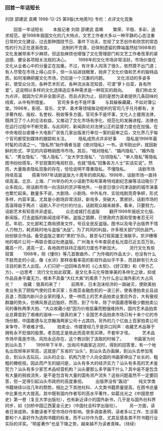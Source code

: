 ### 回首一年话短长
刘琼  邵建武  袁晞
1998-12-25
第9版(大地周刊)
专栏：点评文化现象

　　回首一年话短长
　　本报记者  刘琼  邵建武  袁晞
　　繁荣、平稳、多彩、追求规范，是1998年我国文化的几大特点，文艺工作者大多以一种平静的心态注重日常的文化建设，过去那种围绕节日、事件下功夫，忽视了文艺创作和欣赏的常态性的行为正在逐渐改变。
　　法制的不完善，旧体制遗留的弊端虽然给1998年的文化发展带来不少麻烦，但这些麻烦也增强了文化管理部门和文艺工作者改革的紧迫感、健全各项相关法规的决心。
　　1998年的文化市场非常活跃，市场价值在文化从业者心中的分量正在加重。不过，有许多人闯荡了很久，依然摸不出门道；有人尽管在市场上得心应手，但一头钻进钱眼里，抛弃了文化价值和艺术的独特品质。如何准确把握文化市场，仍旧是一个沉重的问题。
　　文化活动的多姿多彩，使受众分流，各种艺术形式、各种流派各觅知音，可谓“萝卜白菜，各有所爱”。这说明以多样的文化选择适应多种需求是一种现实的趋向。
　　我们称此文为点评，就因为它并非全面评述，而且点到为止，目的是想为读者提供几条回味的线索，从中有所借鉴。
　　官司多多也不是坏事
　　与其躲躲藏藏，不如对簿公堂。1998年，影视、音乐、文学、美术等领域耸动视听的官司几乎月月都有，关涉著作权、版权、名誉权、税收等多方面。官司多不是坏事，文化人士援用法律，既捍卫了个人的合法权益，又推动了文化市场有序化、规范化的发展进程。法律也在运行过程中不断完善。与此同时，新闻舆论对法律公正的监督力度也在加强。在中央电视台直播十大电影厂状告几家出版发行单位一案的庭审之后，文化界几乎每个官司都受到媒体的跟踪和关注。
　　隐私成热点并非好事
　　隐私是1998年最时髦的词语之一。“隐私热”始作俑者当是《绝对隐私》一书。该书刚出炉，就因新鲜的形式、罕见的内容畅销图书市场。其后，“相对隐私”、“婚内隐私”、“婚外隐私”、“男女隐私”、“情人隐私”、“女大学生隐私”、“白领隐私”、“单人隐私”等隐私图书纷纷搭车。不甘寂寞的电视栏目，也就“隐私”招集各方人士“实话实说”。然而，大量贩卖隐私现象的存在，恰恰说明不尊重隐私，不懂隐私。
　　话剧市场持续高温
　　搭乘1997年话剧诞辰九十周年的顺风船，1998年，话剧市场一直持续高温。北京、上海、广州举办的大小话剧节和布莱希特戏剧纪念展等活动吸引了众多观众。除话剧市场一向活跃的京沪等地外，一些昔日很少问津话剧的城市演事也繁忙起来。数量多不说，大剧场、小剧场、中外名作、实验戏剧竞奇争妍，形式多样，内容丰富。尤其是小剧场异常活跃，新戏多，突破大，票房好。话剧市场的高温得益于两点：话剧人不计代价的付出，话剧观众越来越多。看来，只要努力，话剧艺术有知音并非虚妄。
　　众志成城打击盗版
　　翻开1998年报纸文化版、新闻版，打击盗版的新闻连续不断。盗版之猖獗，已使政府方面和受害者忍无可忍。年初，文化部和工商局颁发文件，号召全民反盗版。图书以及电子出版界不惜人力物力，耗资耗时地与盗版“决战”。为了共同的利益，许多相关部门同仇敌忾，纷纷联合作战。备受盗版之害的“黑豹”乐队，甚至与打假英雄王海联手。京沪穗等地的唱片公司一再联合倡议杜绝盗版。广州海关今年查获走私光盘已近五百万张。魔高一尺，道高一丈，各地政府扶持正版的力度也不断加大。
　　流行文化有些寂寞
　　1998年，除《懂你》等几首歌曲外，广为传唱的作品太少，也没有什么不胫而走的小说，像《水浒》那样收看率高的影视作品似乎不多，而且鲜有引大众注目的新艺人出现。人们只好一边回味去年的《心太软》、《好汉歌》和《甲方乙方》，一边思考：流行文化如此寂寞，是文化多元化导致审美的多样化之故，抑或作品自身平庸无力，根本不具备“大红大紫”的素质？为什么总让海外影片大占风光？
　　收藏：狼真的来了！
　　前两年，日本泡沫经济的一路破灭，使欧美拍卖业失去了颐指气使的日本买家；东南亚金融危机的一波三折，使香港拍卖业且战且退；而国内新兴企业家的撞入，使一哄而上的艺术品拍卖业里应外合，大有傲视群雄的势头，仿佛风景这边独好。然而，到了今年，除了中国嘉德等极少数拍卖公司的春秋两季大拍、“大众收藏小拍”因为价格低廉而勉强维持外，国内艺术品拍卖业总算尝到了艰难的滋味——狼真的来了！全国艺术品拍卖市场只有十来个亿的市场份额，中国嘉德与北京翰海两家公司十占其四，另外的几个亿由上百家拍卖公司来争夺，不艰难才怪。
　　拍卖业、传媒曾经几乎是异口同声：收藏艺术品等于拥有永不贬值的股票。老百姓正是依此而高举竞买牌，不套牢才怪。
　　艺术品市场毕竟是市场，风险永远存在，这个教训到了汲取的时候了。
　　书画家为何到汕头去？
　　1998年下半年，当询问书画家近况时，得到的回答里，有一个地名出现频率非常高，这就是广东省的“汕头”。到汕头去办画展，到汕头去参加笔会，到汕头去玩玩，汕头的企业、机构乃至个人向全国的书画家伸出了长长的、粗粗的橄榄枝。因此而产生的疑问是，汕头有多大的经济实力？汕头有多高的艺术鉴赏力？汕头有多少家艺术品经营机构？汕头要那么多字画干什么？其中是不是包含有大量的税收流失，是不是包含有大量的国有资产流失？这些问题虽然不一定要回答，但一定得引起汕头市政府的高度重视。
　　出版界没有“轰动”
　　纯文学类书籍继续以往几年的颓势，相比之下其他社科、人文类书籍质量提高，在图书总量中比重也大大提高。其中既有国内作者写的高水平著作，如葛兆光之《中国思想史》第一卷（复旦大学出版社），也有新近译介的国外新书，几乎是与国外社科界同步，如《剑桥中国辽西夏金元史》（中国社会科学出版社）。
　　另一方面，读者日渐成熟，多数读者不受市场炒作影响。很多调查表明，读者多以工作、生活需要和个人喜好作为选购书籍的标准，而不以炒作为意，尤其反感各类不符书籍行业实际的评奖。“明星著作”也呈下降之势，越来越不为读者青睐。（待续）
